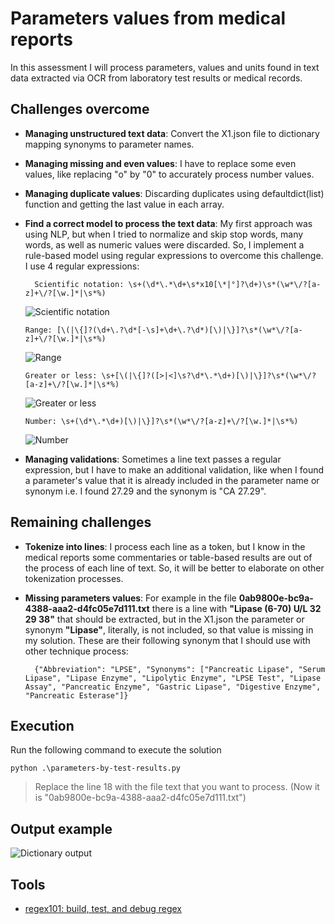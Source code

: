 # Parameters values from medical reports

In this assessment I will process parameters, values and units found in text data extracted via OCR from laboratory test results or medical records.

## Challenges overcome

- **Managing unstructured text data**: Convert the X1.json file to dictionary mapping synonyms to parameter names.

- **Managing missing and even values**: I have to replace some even values, like replacing "o" by "0" to accurately process number values.

- **Managing duplicate values**: Discarding duplicates using defaultdict(list) function and getting the last value in each array.

- **Find a correct model to process the text data**: My first approach was using NLP, but when I tried to normalize and skip stop words, many words, as well as numeric values were discarded. So, I implement a rule-based model using regular expressions to overcome this challenge. I use 4 regular expressions:

	    Scientific notation: \s+(\d*\.*\d+\s*x10[\*|°]?\d+)\s*(\w*\/?[a-z]+\/?[\w.]*|\s*%)
	![Scientific notation](https://i.imgur.com/zB8MZHX.png)

      Range: [\(|\{]?(\d+\.?\d*[-\s]+\d+\.?\d*)[\)|\}]?\s*(\w*\/?[a-z]+\/?[\w.]*|\s*%)
	![Range](https://i.imgur.com/JQu8bEV.png)      

      Greater or less: \s+[\(|\{]?([>|<]\s?\d*\.*\d+)[\)|\}]?\s*(\w*\/?[a-z]+\/?[\w.]*|\s*%)
	![Greater or less](https://i.imgur.com/lARNd7o.png)

      Number: \s+(\d*\.*\d+)[\)|\}]?\s*(\w*\/?[a-z]+\/?[\w.]*|\s*%)
	![Number](https://i.imgur.com/DZ5dWYB.png)


- **Managing validations**: Sometimes a line text passes a regular expression, but I have to make an additional validation, like when I found a parameter's value that it is already included in the parameter name or synonym i.e. I found 27.29 and the synonym is "CA 27.29".

  

  

  

## Remaining challenges

  

- **Tokenize into lines**: I process each line as a token, but I know in the medical reports some commentaries or table-based results are out of the process of each line of text. So, it will be better to elaborate on other tokenization processes.

- **Missing parameters values**: For example in the file **0ab9800e-bc9a-4388-aaa2-d4fc05e7d111.txt** there is a line with **"Lipase (6-70) U/L 32 29 38"** that should be extracted, but in the X1.json the parameter or synonym **"Lipase"**, literally, is not included, so that value is missing in my solution. These are their following synonym that I should use with other technique process:

		{"Abbreviation": "LPSE", "Synonyms": ["Pancreatic Lipase", "Serum Lipase", "Lipase Enzyme", "Lipolytic Enzyme", "LPSE Test", "Lipase Assay", "Pancreatic Enzyme", "Gastric Lipase", "Digestive Enzyme", "Pancreatic Esterase"]}

## Execution
Run the following command to execute the solution

    python .\parameters-by-test-results.py

> Replace the line 18 with the file text that you want to process. (Now it is "0ab9800e-bc9a-4388-aaa2-d4fc05e7d111.txt")

## Output example

![Dictionary output](https://i.imgur.com/RC4AOvu.png)


## Tools

- [regex101: build, test, and debug regex](https://regex101.com/)
